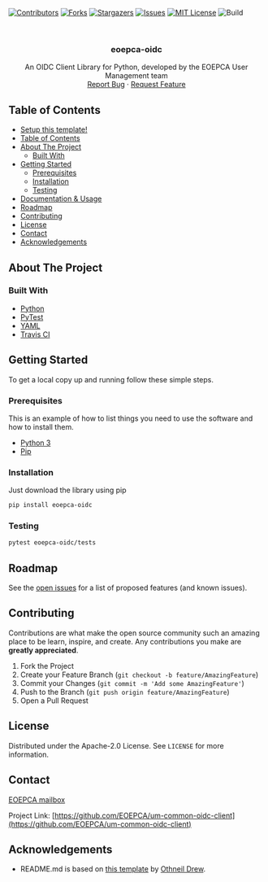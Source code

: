 <!--
***
*** To avoid retyping too much info. Do a search and replace for the following:
*** um-common-oidc-client, eoepca-oidc
-->
[![Contributors][contributors-shield]][contributors-url]
[![Forks][forks-shield]][forks-url]
[![Stargazers][stars-shield]][stars-url]
[![Issues][issues-shield]][issues-url]
[![MIT License][license-shield]][license-url]
![Build][build-shield]

<br />
<p align="center">
  <a href="https://github.com/EOEPCA/um-common-oidc-client">
  </a>
  <h3 align="center">eoepca-oidc</h3>
  <p align="center">
    An OIDC Client Library for Python, developed by the EOEPCA User Management team
    <br />
    <a href="https://github.com/EOEPCA/um-common-oidc-client/issues">Report Bug</a>
    ·
    <a href="https://github.com/EOEPCA/um-common-oidc-client/issues">Request Feature</a>
  </p>
</p>

## Table of Contents

- [Setup this template!](#setup-this-template)
- [Table of Contents](#table-of-contents)
- [About The Project](#about-the-project)
  - [Built With](#built-with)
- [Getting Started](#getting-started)
  - [Prerequisites](#prerequisites)
  - [Installation](#installation)
  - [Testing](#testing)
- [Documentation & Usage](#documentation--usage)
- [Roadmap](#roadmap)
- [Contributing](#contributing)
- [License](#license)
- [Contact](#contact)
- [Acknowledgements](#acknowledgements)

## About The Project

### Built With

- [Python](https://www.python.org//)
- [PyTest](https://docs.pytest.org)
- [YAML](https://yaml.org/)
- [Travis CI](https://travis-ci.com/)

## Getting Started

To get a local copy up and running follow these simple steps.

### Prerequisites

This is an example of how to list things you need to use the software and how to install them.

- [Python 3](https://www.python.org//)
- [Pip](https://pip.pypa.io/en/stable/)

### Installation

Just download the library using pip

```sh
pip install eoepca-oidc
```

### Testing

```sh
pytest eoepca-oidc/tests
```

## Roadmap

See the [open issues](https://github.com/EOEPCA/um-common-oidc-client/issues) for a list of proposed features (and known issues).

## Contributing

Contributions are what make the open source community such an amazing place to be learn, inspire, and create. Any contributions you make are **greatly appreciated**.

1. Fork the Project
2. Create your Feature Branch (`git checkout -b feature/AmazingFeature`)
3. Commit your Changes (`git commit -m 'Add some AmazingFeature'`)
4. Push to the Branch (`git push origin feature/AmazingFeature`)
5. Open a Pull Request

## License

Distributed under the Apache-2.0 License. See `LICENSE` for more information.

## Contact

[EOEPCA mailbox](eoepca.systemteam@telespazio.com)

Project Link: [https://github.com/EOEPCA/um-common-oidc-client](https://github.com/EOEPCA/um-common-oidc-client)

## Acknowledgements

- README.md is based on [this template](https://github.com/othneildrew/Best-README-Template) by [Othneil Drew](https://github.com/othneildrew).


[contributors-shield]: https://img.shields.io/github/contributors/EOEPCA/um-common-oidc-client.svg?style=flat-square
[contributors-url]: https://github.com/EOEPCA/um-common-oidc-client/graphs/contributors
[forks-shield]: https://img.shields.io/github/forks/EOEPCA/um-common-oidc-client.svg?style=flat-square
[forks-url]: https://github.com/EOEPCA/um-common-oidc-client/network/members
[stars-shield]: https://img.shields.io/github/stars/EOEPCA/um-common-oidc-client.svg?style=flat-square
[stars-url]: https://github.com/EOEPCA/um-common-oidc-client/stargazers
[issues-shield]: https://img.shields.io/github/issues/EOEPCA/um-common-oidc-client.svg?style=flat-square
[issues-url]: https://github.com/EOEPCA/um-common-oidc-client/issues
[license-shield]: https://img.shields.io/github/license/EOEPCA/um-common-oidc-client.svg?style=flat-square
[license-url]: https://github.com/EOEPCA/um-common-oidc-client/blob/master/LICENSE
[build-shield]: https://www.travis-ci.com/EOEPCA/um-common-oidc-client.svg?branch=master

